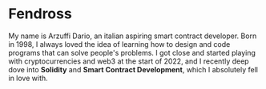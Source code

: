 # Fendross

My name is Arzuffi Dario, an italian aspiring smart contract developer. Born in 1998, I always loved the idea of learning how to design and code programs that can solve people's problems. I got close and started playing with cryptocurrencies and web3 at the start of 2022, and I recently deep dove into **Solidity** and **Smart Contract Development**, which I absolutely fell in love with.
